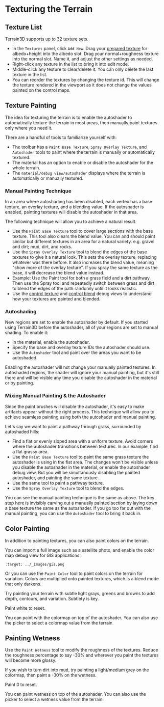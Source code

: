 Texturing the Terrain
=========================

## Texture List
Terrain3D supports up to 32 texture sets.
* In the `Textures` panel, click `Add New`. Drag your [prepared texture](texture_prep.md) for albedo+height into the albedo slot. Drag your normal+roughness texture into the normal slot. Name it, and adjust the other settings as needed.
* Right-click any texture in the list to bring it into edit mode.
* Middle-click any texture to clear/delete it. You can only delete the last texture in the list.
* You can reorder the textures by changing the texture id. This will change the texture rendered in the viewport as it does not change the values painted on the control maps.

## Texture Painting

The idea for texturing the terrain is to enable the autoshader to automatically texture the terrain in most areas, then manually paint textures only where you need it.

There are a handful of tools to familiarize yourself with:
* The toolbar has a `Paint Base Texture`, `Spray Overlay Texture`, and `Autoshader` tools to paint where the terrain is manually or automatically textured.
* The material has an option to enable or disable the autoshader for the whole terrain.
* The `material/debug view/autoshader` displays where the terrain is automatically or manually textured.


### Manual Painting Technique

In an area where autoshading has been disabled, each vertex has a base texture, an overlay texture, and a blending value. If the autoshader is enabled, painting textures will disable the autoshader in that area. 

The following technique will allow you to achieve a natural result.

* Use the `Paint Base Texture` tool to cover large sections with the base texture. This tool also clears the blend value. You can and should paint similar but different textures in an area for a natural variety. e.g. gravel and dirt; mud, dirt, and rocks.
* Use the `Spray Overlay Texture` tool to blend the edges of the base textures to give it a natural look. This sets the overlay texture, replacing whatever was there before. It also increases the blend value, meaning "show more of the overlay texture". If you spray the same texture as the base, it will decrease the blend value instead.
* Example: Use the Paint tool for both a grass field and a dirt pathway. Then use the Spray tool and repeatedly switch between grass and dirt to blend the edges of the path randomly until it looks realistic.
* Use the [control texture](../api/class_terrain3dmaterial.rst#class-terrain3dmaterial-property-show-control-texture) and [control blend](../api/class_terrain3dmaterial.rst#class-terrain3dmaterial-property-show-control-blend) debug views to understand how your textures are painted and blended. 


### Autoshading
New regions are set to enable the autoshader by default. If you started using Terrain3D before the autoshader, all of your regions are set to manual shading. To enable it:
* In the material, enable the autoshader.
* Specify the base and overlay texture IDs the autoshader should use.
* Use the `Autoshader` tool and paint over the areas you want to be autoshaded.

Enabling the autoshader will not change your manually painted textures. In autoshaded regions, the shader will ignore your manual painting, but it's still there and will be visible any time you disable the autoshader in the material or by painting.


### Mixing Manual Painting & the Autoshader
Since the paint brushes will disable the autoshader, it's easy to make artifacts appear without the right process. This technique will allow you to achieve seamless painting using both the autoshader and manual painting. 

Let's say we want to paint a pathway through grass, surrounded by autoshaded hills:

* Find a flat or evenly sloped area with a uniform texture. Avoid corners where the autoshader transitions between textures. In our example, find a flat grassy area.
* Use the `Paint Base Texture` tool to paint the same grass texture the autoshader is using in the flat area. The changes won't be visible unless you disable the autoshader in the material, or enable the autoshader debug view. But you will be simultanously disabling the painted autoshader, and painting the same texture.
* Use the same tool to paint a pathway texture.
* Use the `Spray Overlay Texture` tool to blend the edges.

You can see the manual painting technique is the same as above. The key step here is invisibly carving out a manually painted section by laying down a base texture the same as the autoshader. If you go too far out with the manual painting, you can use the `Autoshader` tool to bring it back in.


## Color Painting

In addition to painting textures, you can also paint colors on the terrain.

You can import a full image such as a satellite photo, and enable the color map debug view for GIS applications.

```{image} images/gis.png
:target: ../_images/gis.png
```

Or you can use the `Paint Color` tool to paint colors on the terrain for variation. Colors are multiplied onto painted textures, which is a blend mode that only darkens.

Try painting your terrain with subtle light grays, greens and browns to add depth, contours, and variation. Subtlety is key.

Paint white to reset.

You can paint with the colormap on top of the autoshader. You can also use the picker to select a colormap value from the terrain.


## Painting Wetness

Use the `Paint Wetness` tool to modify the roughness of the textures. Reduce the roughness percentage to say -30% and wherever you paint the textures will become more glossy.

If you wish to turn dirt into mud, try painting a light/medium grey on the colormap, then paint a -30% on the wetness.

Paint 0 to reset.

You can paint wetness on top of the autoshader. You can also use the picker to select a wetness value from the terrain.
